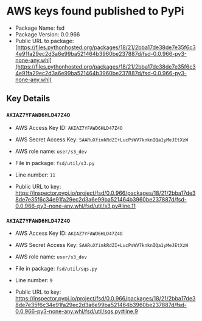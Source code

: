 # AWS keys found published to PyPi

* Package Name: fsd
* Package Version: 0.0.966
* Public URL to package: [https://files.pythonhosted.org/packages/18/21/2bba17de38de7e35f6c34e91fa29ec2d3a6e99ba521464b3960be237887d/fsd-0.0.966-py3-none-any.whl](https://files.pythonhosted.org/packages/18/21/2bba17de38de7e35f6c34e91fa29ec2d3a6e99ba521464b3960be237887d/fsd-0.0.966-py3-none-any.whl)

## Key Details

### `AKIAZ7YFAWD6HLD47Z4O`

* AWS Access Key ID: `AKIAZ7YFAWD6HLD47Z4O`
* AWS Secret Access Key: `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` 
* AWS role name: `user/s3_dev`
* File in package: `fsd/util/s3.py`
* Line number: `11`

* Public URL to key: https://inspector.pypi.io/project/fsd/0.0.966/packages/18/21/2bba17de38de7e35f6c34e91fa29ec2d3a6e99ba521464b3960be237887d/fsd-0.0.966-py3-none-any.whl/fsd/util/s3.py#line.11



### `AKIAZ7YFAWD6HLD47Z4O`

* AWS Access Key ID: `AKIAZ7YFAWD6HLD47Z4O`
* AWS Secret Access Key: `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` 
* AWS role name: `user/s3_dev`
* File in package: `fsd/util/sqs.py`
* Line number: `9`

* Public URL to key: https://inspector.pypi.io/project/fsd/0.0.966/packages/18/21/2bba17de38de7e35f6c34e91fa29ec2d3a6e99ba521464b3960be237887d/fsd-0.0.966-py3-none-any.whl/fsd/util/sqs.py#line.9


